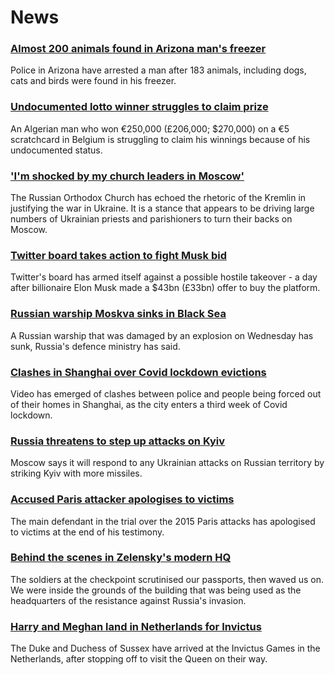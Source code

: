 # News
### [Almost 200 animals found in Arizona man's freezer](https://www.bbc.com/news/world-us-canada-61122990)
Police in Arizona have arrested a man after 183 animals, including dogs, cats and birds were found in his freezer.
### [Undocumented lotto winner struggles to claim prize](https://www.bbc.com/news/world-europe-61120574)
An Algerian man who won €250,000 (£206,000; $270,000) on a €5 scratchcard in Belgium is struggling to claim his winnings because of his undocumented status.
### ['I'm shocked by my church leaders in Moscow'](https://www.bbc.com/news/world-europe-61109104)
The Russian Orthodox Church has echoed the rhetoric of the Kremlin in justifying the war in Ukraine. It is a stance that appears to be driving large numbers of Ukrainian priests and parishioners to turn their backs on Moscow.
### [Twitter board takes action to fight Musk bid](https://www.bbc.com/news/world-us-canada-61123200)
Twitter's board has armed itself against a possible hostile takeover - a day after billionaire Elon Musk made a $43bn (£33bn) offer to buy the platform.
### [Russian warship Moskva sinks in Black Sea](https://www.bbc.com/news/world-europe-61114843)
A Russian warship that was damaged by an explosion on Wednesday has sunk, Russia's defence ministry has said.
### [Clashes in Shanghai over Covid lockdown evictions](https://www.bbc.com/news/world-asia-china-61117528)
Video has emerged of clashes between police and people being forced out of their homes in Shanghai, as the city enters a third week of Covid lockdown.
### [Russia threatens to step up attacks on Kyiv](https://www.bbc.com/news/world-europe-61117056)
Moscow says it will respond to any Ukrainian attacks on Russian territory by striking Kyiv with more missiles. 
### [Accused Paris attacker apologises to victims](https://www.bbc.com/news/world-europe-61120654)
The main defendant in the trial over the 2015 Paris attacks has apologised to victims at the end of his testimony.
### [Behind the scenes in Zelensky's modern HQ](https://www.bbc.com/news/world-europe-61113079)
The soldiers at the checkpoint scrutinised our passports, then waved us on. We were inside the grounds of the building that was being used as the headquarters of the resistance against Russia's invasion. 
### [Harry and Meghan land in Netherlands for Invictus](https://www.bbc.com/news/uk-61122854)
The Duke and Duchess of Sussex have arrived at the Invictus Games in the Netherlands, after stopping off to visit the Queen on their way.
